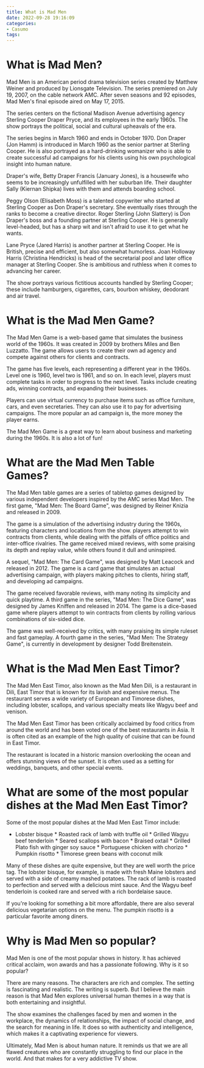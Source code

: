```yaml
---
title: What is Mad Men
date: 2022-09-28 19:16:09
categories:
- Casumo
tags:
---
```



#  What is Mad Men?

Mad Men is an American period drama television series created by Matthew Weiner and produced by Lionsgate Television. The series premiered on July 19, 2007, on the cable network AMC. After seven seasons and 92 episodes, Mad Men's final episode aired on May 17, 2015.

The series centers on the fictional Madison Avenue advertising agency Sterling Cooper Draper Pryce, and its employees in the early 1960s. The show portrays the political, social and cultural upheavals of the era.

The series begins in March 1960 and ends in October 1970. Don Draper (Jon Hamm) is introduced in March 1960 as the senior partner at Sterling Cooper. He is also portrayed as a hard-drinking womanizer who is able to create successful ad campaigns for his clients using his own psychological insight into human nature.

Draper's wife, Betty Draper Francis (January Jones), is a housewife who seems to be increasingly unfulfilled with her suburban life. Their daughter Sally (Kiernan Shipka) lives with them and attends boarding school.

Peggy Olson (Elisabeth Moss) is a talented copywriter who started at Sterling Cooper as Don Draper's secretary. She eventually rises through the ranks to become a creative director. Roger Sterling (John Slattery) is Don Draper's boss and a founding partner at Sterling Cooper. He is generally level-headed, but has a sharp wit and isn't afraid to use it to get what he wants.

Lane Pryce (Jared Harris) is another partner at Sterling Cooper. He is British, precise and efficient, but also somewhat humorless. Joan Holloway Harris (Christina Hendricks) is head of the secretarial pool and later office manager at Sterling Cooper. She is ambitious and ruthless when it comes to advancing her career.

The show portrays various fictitious accounts handled by Sterling Cooper; these include hamburgers, cigarettes, cars, bourbon whiskey, deodorant and air travel.

#  What is the Mad Men Game?

The Mad Men Game is a web-based game that simulates the business world of the 1960s. It was created in 2009 by brothers Miles and Ben Luzzatto. The game allows users to create their own ad agency and compete against others for clients and contracts.

The game has five levels, each representing a different year in the 1960s. Level one is 1960, level two is 1961, and so on. In each level, players must complete tasks in order to progress to the next level. Tasks include creating ads, winning contracts, and expanding their businesses.

Players can use virtual currency to purchase items such as office furniture, cars, and even secretaries. They can also use it to pay for advertising campaigns. The more popular an ad campaign is, the more money the player earns.

The Mad Men Game is a great way to learn about business and marketing during the 1960s. It is also a lot of fun!

#  What are the Mad Men Table Games?

The Mad Men table games are a series of tabletop games designed by various independent developers inspired by the AMC series Mad Men. The first game, "Mad Men: The Board Game", was designed by Reiner Knizia and released in 2009.

The game is a simulation of the advertising industry during the 1960s, featuring characters and locations from the show. players attempt to win contracts from clients, while dealing with the pitfalls of office politics and inter-office rivalries. The game received mixed reviews, with some praising its depth and replay value, while others found it dull and uninspired.

A sequel, "Mad Men: The Card Game", was designed by Matt Leacock and released in 2012. The game is a card game that simulates an actual advertising campaign, with players making pitches to clients, hiring staff, and developing ad campaigns. 

The game received favorable reviews, with many noting its simplicity and quick playtime. A third game in the series, "Mad Men: The Dice Game", was designed by James Kniffen and released in 2014. The game is a dice-based game where players attempt to win contracts from clients by rolling various combinations of six-sided dice. 

The game was well-received by critics, with many praising its simple ruleset and fast gameplay. A fourth game in the series, "Mad Men: The Strategy Game", is currently in development by designer Todd Breitenstein.

#  What is the Mad Men East Timor?

The Mad Men East Timor, also known as the Mad Men Dili, is a restaurant in Dili, East Timor that is known for its lavish and expensive menus. The restaurant serves a wide variety of European and Timorese dishes, including lobster, scallops, and various specialty meats like Wagyu beef and venison.

The Mad Men East Timor has been critically acclaimed by food critics from around the world and has been voted one of the best restaurants in Asia. It is often cited as an example of the high quality of cuisine that can be found in East Timor.

The restaurant is located in a historic mansion overlooking the ocean and offers stunning views of the sunset. It is often used as a setting for weddings, banquets, and other special events.

# What are some of the most popular dishes at the Mad Men East Timor?

Some of the most popular dishes at the Mad Men East Timor include:

* Lobster bisque * Roasted rack of lamb with truffle oil * Grilled Wagyu beef tenderloin * Seared scallops with bacon * Braised oxtail * Grilled Plato fish with ginger soy sauce * Portuguese chicken with chorizo * Pumpkin risotto * Timorese green beans with coconut milk

Many of these dishes are quite expensive, but they are well worth the price tag. The lobster bisque, for example, is made with fresh Maine lobsters and served with a side of creamy mashed potatoes. The rack of lamb is roasted to perfection and served with a delicious mint sauce. And the Wagyu beef tenderloin is cooked rare and served with a rich bordelaise sauce.

If you're looking for something a bit more affordable, there are also several delicious vegetarian options on the menu. The pumpkin risotto is a particular favorite among diners.

#  Why is Mad Men so popular?

Mad Men is one of the most popular shows in history. It has achieved critical acclaim, won awards and has a passionate following. Why is it so popular?

There are many reasons. The characters are rich and complex. The setting is fascinating and realistic. The writing is superb. But I believe the main reason is that Mad Men explores universal human themes in a way that is both entertaining and insightful.

The show examines the challenges faced by men and women in the workplace, the dynamics of relationships, the impact of social change, and the search for meaning in life. It does so with authenticity and intelligence, which makes it a captivating experience for viewers.

Ultimately, Mad Men is about human nature. It reminds us that we are all flawed creatures who are constantly struggling to find our place in the world. And that makes for a very addictive TV show.